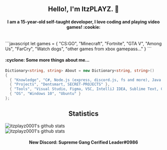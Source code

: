 <h2 align="center">Hello!, I'm ItzPLAYZ. 👋</h2>

<h4 align="center">I am a 15-year-old self-taught developer, I love coding and playing video games! :cookie:</h4>
<br>
```javascript
let games = { "CS:GO", "Minecraft", "Fortnite", "GTA V", "Among Us", "FarCry", "Watch dogs", "other games from xbox gamepass..." }
```
<h4>:cyclone: Some more things about me...</h4>

```csharp
Dictionary<string, string> About = new Dictionary<string, string>()
{
  { "Knowledge", "C#, Node.js (express, discord.js, fs and more), Java (Mobile Development), HTML, CSS, Server-Side, Nginx" },
  { "Projects", "Dentsmart, SECRET-PROJECTS" },
  { "Tools", "Visual Studio, Figma, VSC, IntelliJ IDEA, Sublime Text, GitHub" }, // also... STACKOVERFLOW!
  { "OS", "Windows 10", "Ubuntu" }
};
```

<h2 align="center">Statistics</h2>

![itzplayz0001's github stats](https://github-readme-stats.vercel.app/api?username=itzplayz0001&show_icons=false&theme=radical)
<br>
![itzplayz0001's github stats](https://github-readme-stats.vercel.app/api/top-langs/?username=itzplayz0001&layout=compact&theme=radical) 

<h4 align="center"> New Discord: Supreme Gang Cerified Leader#0986</h4>
